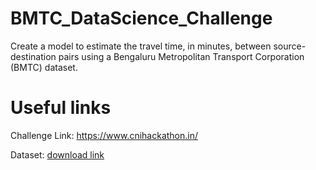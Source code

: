 # BMTC_DataScience_Challenge
Create a model to estimate the travel time, in minutes, between source-destination pairs using a Bengaluru Metropolitan Transport Corporation (BMTC) dataset.
# Useful links
Challenge Link: https://www.cnihackathon.in/ 

Dataset: [download link](https://bit.ly/3eD6Mvu)

